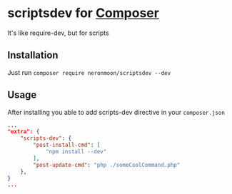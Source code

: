 # scriptsdev for [Composer](https://github.com/composer/composer)
It's like require-dev, but for scripts
## Installation 
Just run `composer require neronmoon/scriptsdev --dev`

## Usage
After installing you able to add scripts-dev directive in your ```composer.json```
```json
...
"extra": {
    "scripts-dev": {
        "post-install-cmd": [
            "npm install --dev"
        ],
        "post-update-cmd": "php ./someCoolCommand.php"
    },
}
...
```
